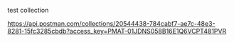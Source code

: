 test collection 

https://api.postman.com/collections/20544438-784cabf7-ae7c-48e3-8281-15fc3285cbdb?access_key=PMAT-01JDNS058B16E1Q6VCPT481PVR
